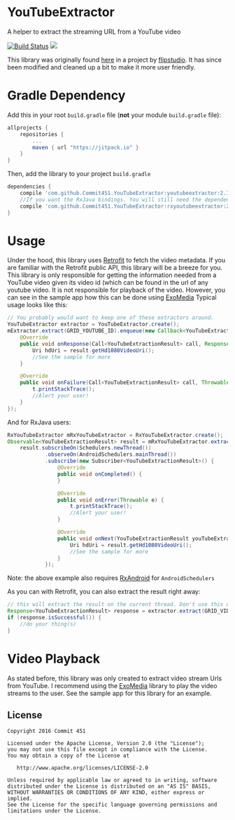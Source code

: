 # YouTubeExtractor
A helper to extract the streaming URL from a YouTube video

[![Build Status](https://travis-ci.org/Commit451/YouTubeExtractor.svg?branch=master)](https://travis-ci.org/Commit451/YouTubeExtractor)
[![](https://jitpack.io/v/Commit451/YouTubeExtractor.svg)](https://jitpack.io/#Commit451/YouTubeExtractor)

This library was originally found [here](https://github.com/flipstudio/YouTubeExtractor) in a project by [flipstudio](https://github.com/flipstudio). It has since been modified and cleaned up a bit to make it more user friendly.

# Gradle Dependency

Add this in your root `build.gradle` file (**not** your module `build.gradle` file):

```gradle
allprojects {
	repositories {
		...
		maven { url "https://jitpack.io" }
	}
}
```

Then, add the library to your project `build.gradle`
```gradle
dependencies {
    compile 'com.github.Commit451.YouTubeExtractor:youtubeextractor:2.1.0'
    //If you want the RxJava bindings. You will still need the dependency above
    compile 'com.github.Commit451.YouTubeExtractor:rxyoutubeextractor:2.1.0'
}
```

# Usage
Under the hood, this library uses [Retrofit](http://square.github.io/retrofit/) to fetch the video metadata. If you are familiar with the Retrofit public API, this library will be a breeze for you.
This library is only responsible for getting the information needed from a YouTube video given its video id (which can be found in the url of any youtube video. It is not responsible for playback of the video. However, you can see in the sample app how this can be done using [ExoMedia](https://github.com/brianwernick/ExoMedia)
Typical usage looks like this:
```java
// You probably would want to keep one of these extractors around.
YouTubeExtractor extractor = YouTubeExtractor.create();
mExtractor.extract(GRID_YOUTUBE_ID).enqueue(new Callback<YouTubeExtractionResult>() {
    @Override
    public void onResponse(Call<YouTubeExtractionResult> call, Response<YouTubeExtractionResult> response) {
        Uri hdUri = result.getHd1080VideoUri();
        //See the sample for more
    }

    @Override
    public void onFailure(Call<YouTubeExtractionResult> call, Throwable t) {
        t.printStackTrace();
        //Alert your user!
    }
});
```
And for RxJava users:
```java
RxYouTubeExtractor mRxYouTubeExtractor = RxYouTubeExtractor.create();
Observable<YouTubeExtractionResult> result = mRxYouTubeExtractor.extract(GRID_YOUTUBE_ID);
    result.subscribeOn(Schedulers.newThread())
            .observeOn(AndroidSchedulers.mainThread())
            .subscribe(new Subscriber<YouTubeExtractionResult>() {
                @Override
                public void onCompleted() {
                }

                @Override
                public void onError(Throwable e) {
                    t.printStackTrace();
                    //Alert your user!
                }

                @Override
                public void onNext(YouTubeExtractionResult youTubeExtractionResult) {
                    Uri hdUri = result.getHd1080VideoUri();
                    //See the sample for more
                }
            });
```
Note: the above example also requires [RxAndroid](https://github.com/ReactiveX/RxAndroid) for `AndroidSchedulers`

As you can with Retrofit, you can also extract the result right away:
```java
// this will extract the result on the current thread. Don't use this on the main thread!
Response<YouTubeExtractionResult> response = extractor.extract(GRID_VIDEO_ID).execute();
if (response.isSuccessful()) {
    //do your thing(s)
}
```

# Video Playback
As stated before, this library was only created to extract video stream Urls from YouTube. I recommend using the [ExoMedia](https://github.com/brianwernick/ExoMedia) library to play the video streams to the user. See the sample app for this library for an example.

License
--------

    Copyright 2016 Commit 451

    Licensed under the Apache License, Version 2.0 (the "License");
    you may not use this file except in compliance with the License.
    You may obtain a copy of the License at

       http://www.apache.org/licenses/LICENSE-2.0

    Unless required by applicable law or agreed to in writing, software
    distributed under the License is distributed on an "AS IS" BASIS,
    WITHOUT WARRANTIES OR CONDITIONS OF ANY KIND, either express or implied.
    See the License for the specific language governing permissions and
    limitations under the License.
